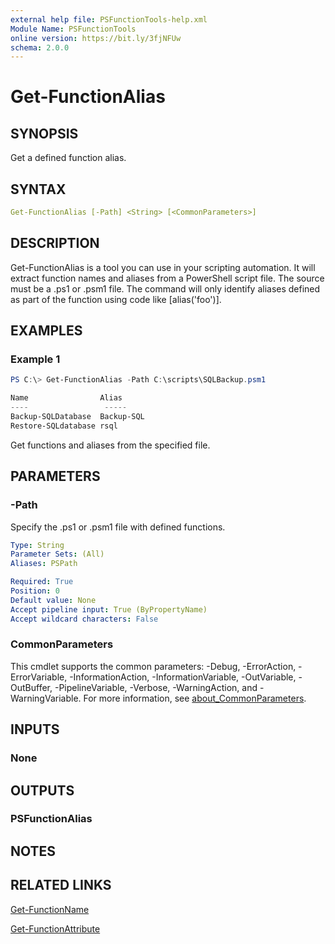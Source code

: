 ```yaml
---
external help file: PSFunctionTools-help.xml
Module Name: PSFunctionTools
online version: https://bit.ly/3fjNFUw
schema: 2.0.0
---
```


# Get-FunctionAlias

## SYNOPSIS

Get a defined function alias.

## SYNTAX

```yaml
Get-FunctionAlias [-Path] <String> [<CommonParameters>]
```

## DESCRIPTION

Get-FunctionAlias is a tool you can use in your scripting automation. It will extract function names and aliases from a PowerShell script file. The source must be a .ps1 or .psm1 file. The command will only identify aliases defined as part of the function using code like [alias('foo')].

## EXAMPLES

### Example 1

```powershell
PS C:\> Get-FunctionAlias -Path C:\scripts\SQLBackup.psm1

Name                Alias
----                 -----
Backup-SQLDatabase  Backup-SQL
Restore-SQLdatabase rsql
```

Get functions and aliases from the specified file.

## PARAMETERS

### -Path

Specify the .ps1 or .psm1 file with defined functions.

```yaml
Type: String
Parameter Sets: (All)
Aliases: PSPath

Required: True
Position: 0
Default value: None
Accept pipeline input: True (ByPropertyName)
Accept wildcard characters: False
```

### CommonParameters

This cmdlet supports the common parameters: -Debug, -ErrorAction, -ErrorVariable, -InformationAction, -InformationVariable, -OutVariable, -OutBuffer, -PipelineVariable, -Verbose, -WarningAction, and -WarningVariable. For more information, see [about_CommonParameters](http://go.microsoft.com/fwlink/?LinkID=113216).

## INPUTS

### None

## OUTPUTS

### PSFunctionAlias

## NOTES

## RELATED LINKS

[Get-FunctionName](Get-FunctionName.md)

[Get-FunctionAttribute](Get-FunctionAttribute.md)
